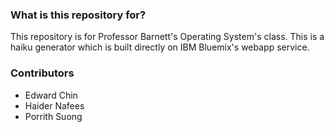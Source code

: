 ### What is this repository for?
This repository is for Professor Barnett's Operating System's class. This is a
haiku generator which is built directly on IBM Bluemix's webapp service.

### Contributors
* Edward Chin
* Haider Nafees
* Porrith Suong
